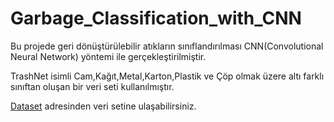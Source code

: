 # Garbage_Classification_with_CNN

Bu projede geri dönüştürülebilir atıkların sınıflandırılması CNN(Convolutional Neural Network) yöntemi ile gerçekleştirilmiştir.

TrashNet isimli Cam,Kağıt,Metal,Karton,Plastik ve Çöp olmak üzere altı farklı sınıftan oluşan bir veri seti kullanılmıştır.

[Dataset](https://www.kaggle.com/datasets/asdasdasasdas/garbage-classification) adresinden veri setine ulaşabilirsiniz.

